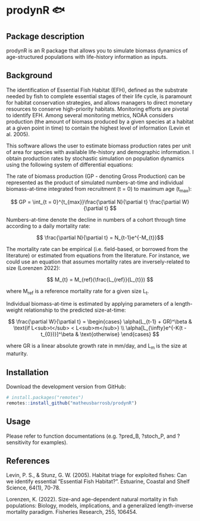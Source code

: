 prodynR :fish:
=====

## Package description

prodynR is an R package that allows you to simulate biomass dynamics of age-structured populations with life-history information as inputs.

## Background

The identification of Essential Fish Habitat (EFH), defined as the substrate needed by fish to complete essential stages of their life cycle, is paramount for habitat conservation strategies, and allows managers to direct monetary resources to conserve high-priority habitats. Monitoring efforts are pivotal to identify EFH. Among several monitoring metrics, NOAA considers production (the amount of biomass produced by a given species at a habitat at a given point in time) to contain the highest level of information (Levin et al. 2005). 

This software allows the user to estimate biomass production rates per unit of area for species with available life-history and demographic information. I obtain production rates by stochastic simulation on population dynamics using the following system of differential equations:

The rate of biomass production (GP - denoting Gross Production) can be represented as the product of simulated numbers-at-time and individual biomass-at-time integrated from recruitment (t = 0) to maximum age (t<sub>max</sub>):

$$ GP = \int_{t = 0}^{t_{max}}\frac{\partial N}{\partial t} \frac{\partial W}{\partial t} $$

Numbers-at-time denote the decline in numbers of a cohort through time according to a daily mortality rate:

$$ \frac{\partial N}{\partial t} = N_{t-1}e^{-M_{t}}$$

The mortality rate can be empirical (i.e. field-based, or borrowed from the literature) or estimated from equations from the literature. For instance, we could use an equation that assumes mortality rates are inversely-related to size (Lorenzen 2022):

$$ M_{t} = M_{ref}(\frac{L_{ref}}{L_{t}}) $$

where M<sub>ref</sub> is a reference mortality rate for a given size L<sub>t</sub>.

Individual biomass-at-time is estimated by applying parameters of a length-weight relationship to the predicted size-at-time:

$$ \frac{\partial W}{\partial t} = \begin{cases}
            \alpha(L_{t-1} + GR)^\beta & \text{if L<sub>t</sub> < L<sub>m</sub>} \\
            \alpha[L_{\infty}e^{-K(t - t_{0})}]^\beta & \text{otherwise}
        \end{cases} $$

where GR is a linear absolute growth rate in mm/day, and L<sub>m</sub> is the size at maturity.

## Installation
Download the development version from GitHub:

```R
# install.packages("remotes")
remotes::install_github("matheusbarrosb/prodynR")
```

## Usage

Please refer to function documentations (e.g. ?pred_B, ?stoch_P, and ?sensitivity for examples).

## References

Levin, P. S., & Stunz, G. W. (2005). Habitat triage for exploited fishes: Can we identify essential “Essential Fish Habitat?”. Estuarine, Coastal and Shelf Science, 64(1), 70-78.

Lorenzen, K. (2022). Size-and age-dependent natural mortality in fish populations: Biology, models, implications, and a generalized length-inverse mortality paradigm. Fisheries Research, 255, 106454.
